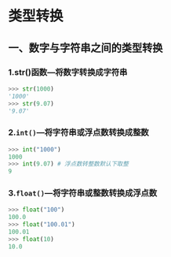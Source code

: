 # 类型转换

## 一、数字与字符串之间的类型转换

### 1.str()函数—将数字转换成字符串

```python
>>> str(1000)
'1000'
>>> str(9.07)
'9.07'
```



### 2.`int()`—将字符串或浮点数转换成整数

```python
>>> int("1000")
1000
>>> int(9.07) # 浮点数转整数默认下取整
9
```



### 3.`float()`—将字符串或整数转换成浮点数

```python
>>> float("100")
100.0
>>> float("100.01")
100.01
>>> float(10)
10.0
```

